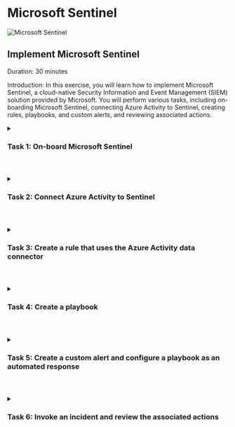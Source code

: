 # Microsoft Sentinel

![Microsoft Sentinel](https://github.com/0xbythesecond/Microsoft-Sentinel/assets/23303634/f5612018-95df-451b-a434-5c6acd09f017)
 

## Implement Microsoft Sentinel

Duration: 30 minutes

Introduction:
In this exercise, you will learn how to implement Microsoft Sentinel, a cloud-native Security Information and Event Management (SIEM) solution provided by Microsoft. You will perform various tasks, including on-boarding Microsoft Sentinel, connecting Azure Activity to Sentinel, creating rules, playbooks, and custom alerts, and reviewing associated actions.

<details>

<summary>
  
### Task 1: On-board Microsoft Sentinel
  
</summary>  

1. Sign in to the Azure portal `https://portal.azure.com` using an account that has the Owner or Contributor role in the Azure subscription.

2. In the Azure portal, search for "Microsoft Sentinel" in the Search resources, services, and docs text box.

3. On the Microsoft Sentinel blade, click "+ Create" to start the on-boarding process.

4. On the "Add Microsoft Sentinel to a workspace" blade, select the Log Analytics workspace you created in the Azure Monitor lab and click "Add".
  
<img src="https://github.com/0xbythesecond/Microsoft-Sentinel/assets/23303634/b3efe8ae-c8c4-4b67-93e8-ba86a9e1c20c" height="80%" width="80%" alt="Add Microsoft Sentinel to LAW"/>

</details>

#

<details>

<summary>  

### Task 2: Connect Azure Activity to Sentinel
  
</summary>  

1. On the Microsoft Sentinel blade, go to the Configuration section and click "Data connectors".

2. On the Data connectors blade, search for "Azure" and select the Azure Activity data connector.
  
<img src="https://github.com/0xbythesecond/Microsoft-Sentinel/assets/23303634/633ef6c4-6f1a-4eca-ab5a-82f40c0fe1e9" height="80%" width="80%" alt="Azure Activity Data Connectors"/>
  

3. On the Azure Activity blade, follow the instructions to configure the connector. This includes connecting your subscriptions through diagnostic settings using the Azure Policy Assignment wizard.
  
<img src="https://github.com/0xbythesecond/Microsoft-Sentinel/assets/23303634/ce0a9355-c468-4926-b6b3-3d3cea1c6525" height="40%" width="40%" alt="Open Connector Page"/>  
  
Launch Policy Assignment Wizard  
<img src="https://github.com/0xbythesecond/Microsoft-Sentinel/assets/23303634/f51edc30-fbd0-4a74-b1ec-aa28556ae86e" height="90%" width="90%" alt="Launch Azure Policy Assignment Wizard"/>
  
  
<img src="https://github.com/0xbythesecond/Microsoft-Sentinel/assets/23303634/b1842d10-3d18-44a7-a9ab-cd767d791827" height="70%" width="70%" alt="Select Scope for Azure Activity Policy"/>

  >**Note**: Do not choose a Resource Group

Select Workspace for Azure Activity Policy
<img src="https://github.com/0xbythesecond/Microsoft-Sentinel/assets/23303634/af85a06d-22c8-4b08-8cf7-ba0cf073027a" height="80%" width="80%" alt="Select Workspace for Azure Activity Policy"/>
  
Create a Remediation Task  
<img src="https://github.com/0xbythesecond/Microsoft-Sentinel/assets/23303634/e4869db2-91af-403f-a4a0-452228a4da48" height="90%" width="90%" alt="Create a Remediation Task"/>
  
Click the Next button at the bottom of the Remediation tab to proceed to the Non-compliance message tab. Enter a Non-compliance message if you wish (this is optional) and click the Review + Create button at the bottom of the Non-compliance message tab.  
  
Click the Create button. You should observe three succeeded status messages: Creating policy assignment succeeded, Role Assignments creation succeeded, and Remediation task creation succeeded.  
  
4. Review and confirm the successful configuration of the Azure Activity data connector.
  
  >**Note**: You can check the Notifications, bell icon to verify the three successful tasks.
  
  >**Note**: It may take over 15 minutes before the Status shows “Connected” and the graph displays Data received.

</details>

#

<details>
  
<summary>
  
### Task 3: Create a rule that uses the Azure Activity data connector
  
</summary>  

1. On the Microsoft Sentinel Configuration blade, click "Analytics".

2. On the Analytics blade, switch to the "Rule templates" tab.
  
<img src="https://github.com/0xbythesecond/Microsoft-Sentinel/assets/23303634/f4715117-adc9-4784-b355-21e324bf8dc1" height="80%" width="80%" alt="Sentinel Analytics Rule Templates"/>
  
  >**Note**: Review the types of rules you can create. Each rule is associated with a specific Data Source. 

3. Search for "Suspicious" and select the rule template associated with the Azure Activity data source for suspicious resource creation or deployment.

4. Click "Create rule" to start creating the rule from the template.
  
<img src="https://github.com/0xbythesecond/Microsoft-Sentinel/assets/23303634/ede2cf96-e760-48f6-91a2-43d64a08be26" height="80%" width="80%" alt="Create Analytics Rule"/>

5. Configure the rule settings on the General, Set rule logic, Incident settings, and Automated response tabs as per the default settings.
  
https://github.com/0xbythesecond/Microsoft-Sentinel/assets/23303634/c0792160-2e51-43d8-b0f9-5977cadd4883)
  

6. Review the rule configuration and click "Create" to activate the rule.

</details>

#

<details>
  
<summary>
  
### Task 4: Create a playbook
  
</summary>  

1. In the Azure portal, search for "Deploy a custom template" in the Search resources, services, and docs text box.

2. On the Custom deployment blade, choose the option to build your own template in the editor.

3. Load the provided template file "changeincidentseverity.json" from the \Allfiles\Labs\15\ directory.

4. Save the template and provide the necessary details such as subscription, resource group, location, playbook name, and user name.

5. Review the settings and click "Review + create" and then "Create" to deploy the playbook.

</details>

#

<details>
  
<summary>
  
### Task 5: Create a custom alert and configure a playbook as an automated response
  
</summary>  

1. Go to the Microsoft Sentinel Overview blade and click "Analytics" in the Configuration section.

2. On the Analytics blade, click "+ Create" and select "Scheduled query rule" from the drop-down menu.

3. On the General tab of the Create new rule blade, specify the rule name, tactics, and other settings.

4. Switch to the Set rule logic tab and paste the provided rule query in the Rule query text box.

5. Configure the query scheduling and other settings as per the instructions.

6. On the Automated response tab, select the checkbox next to the Change-Incident-Severity playbook in the Alert automation (classic) dropdown list.

7. Review the settings and click "Create" to activate the rule.

</details>

#

<details> 
  
<summary>
  
### Task 6: Invoke an incident and review the associated actions
  
</summary>

1. Open the Azure portal and navigate to the "Microsoft Defender for Cloud | Overview" blade.

2. Verify your secure score, which should have been updated by now.

3. Go to the "Microsoft Defender for Cloud | Workload protections" blade.

4. Under the "Advanced protection" section, click on "Just-in-time VM access."

5. On the "Microsoft Defender for Cloud | Just in time VM access" blade, locate the row corresponding to the target virtual machine (e.g., myVM).

6. Click the ellipses button on the right-hand side of the row, select "Remove," and confirm by clicking "Yes."

  >**Note**: If the VM is not listed in the "Just-in-time VMs," go to the "Virtual Machine" blade, click on "Configuration," enable the "Just-in-time VMs" option under the Just-in-time VM's access, and repeat the previous step after navigating back to the "Microsoft Defender for Cloud" blade.

7. In the Azure portal, use the search box at the top to type "Activity log" and press Enter.

8. Navigate to the "Activity log" blade and look for an entry indicating the deletion of JIT Network Access Policies. Please note that it may take a minute to appear.

9. Go back to the Azure portal and navigate to the "Microsoft Sentinel | Overview" blade.

10. Review the dashboard on the "Microsoft Sentinel | Overview" blade and verify if it displays an alert corresponding to the deletion of the Just-in-time VM access policy.

  >**Note**: It may take up to 5 minutes for alerts to appear. If you don't see an alert, run the query rule mentioned in the previous task to check if the Just-in-Time access policy deletion activity has been propagated to the Log Analytics workspace associated with your Microsoft Sentinel instance. If not, recreate the Just-in-time VM access policy and repeat the deletion step.

11. In the "Threat Management" section of the "Microsoft Sentinel | Overview" blade, click on "Incidents."

12. Verify that the "Incidents" blade displays an incident with either medium or high severity level.

  >**Note**: It may take up to 5 minutes for the incident to appear on the "Microsoft Sentinel | Incidents" blade.

13. Take a look at the "Microsoft Sentinel | Playbooks" blade to see the count of successful and failed playbook runs.

  >**Note**: You have the option to assign a different severity level and status to an incident.

 >Results: You have successfully simulated an incident by removing a Just-in-Time VM access policy. You have also reviewed the associated alerts and incidents in Microsoft Sentinel. This exercise confirms that you have created a Microsoft Sentinel workspace, connected it to Azure Activity logs, created a playbook, and set up custom alerts triggered by the removal of Just-in-Time VM access policies. You have validated the configuration.

Clean up resources:

Remember to remove any Azure resources that are no longer needed to avoid unexpected costs.

1. In the Azure portal, click the first icon in the top right to open the Cloud Shell.

2. If prompted, select PowerShell and create storage.

3. Ensure that PowerShell is selected in the drop-down menu in the upper-left corner of the Cloud Shell pane.

4. Run the following command in the PowerShell session within the Cloud Shell pane to remove the resource group created in this lab:

```powershell
Remove-AzResourceGroup -Name "AZ500LAB131415" -Force -AsJob
```

5. Close the Cloud Shell pane.
  
</details>  
